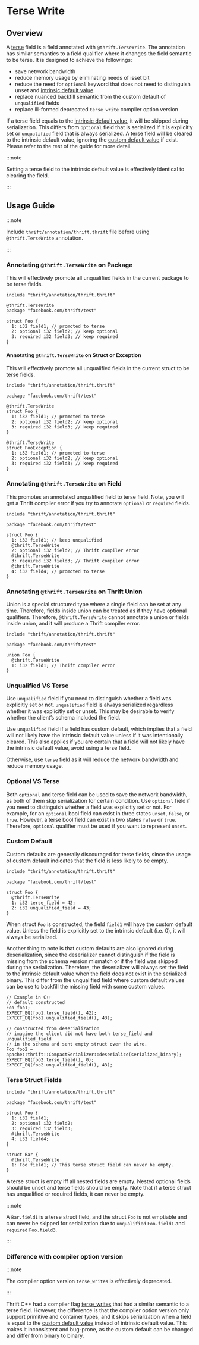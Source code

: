 # Terse Write

## Overview

A [terse](../spec/idl/field-qualifiers#fields-annotated-with-thrifttersewrite) field is a field annotated with `@thrift.TerseWrite`. The annotation has similar semantics to a field qualifier where it changes the field semantic to be terse. It is designed to achieve the followings:

* save network bandwidth
* reduce memory usage by eliminating needs of isset bit
* reduce the need for `optional` keyword that does not need to distinguish unset and [intrinsic default value](../spec/idl/#intrinsic-default-values)
* replace nuanced backfill semantic from the custom default of `unqualified` fields
* replace ill-formed deprecated `terse_write` compiler option version

If a terse field equals to the [intrinsic default value](../spec/idl/#intrinsic-default-values), it will be skipped during serialization. This differs from `optional` field that is serialized if it is explicitly set or `unqualified` field that is always serialized. A terse field will be cleared to the intrinsic default value, ignoring the [custom default value](../spec/idl/#pre-defined-value) if exist. Please refer to the rest of the guide for more detail.

:::note

Setting a terse field to the intrinsic default value is effectively identical to clearing the field.

:::

## Usage Guide

:::note

Include `thrift/annotation/thrift.thrift` file before using `@thrift.TerseWrite` annotation.

:::

### Annotating `@thrift.TerseWrite` on Package

This will effectively promote all unqualified fields in the current package to be terse fields.

```
include "thrift/annotation/thrift.thrift"

@thrift.TerseWrite
package "facebook.com/thrift/test"

struct Foo {
  1: i32 field1; // promoted to terse
  2: optional i32 field2; // keep optional
  3: required i32 field3; // keep required
}
```

#### Annotating `@thrift.TerseWrite` on Struct or Exception

This will effectively promote all unqualified fields in the current struct to be terse fields.

```
include "thrift/annotation/thrift.thrift"

package "facebook.com/thrift/test"

@thrift.TerseWrite
struct Foo {
  1: i32 field1; // promoted to terse
  2: optional i32 field2; // keep optional
  3: required i32 field3; // keep required
}

@thrift.TerseWrite
struct FooException {
  1: i32 field1; // promoted to terse
  2: optional i32 field2; // keep optional
  3: required i32 field3; // keep required
}
```

### Annotating `@thrift.TerseWrite` on Field

This promotes an annotated unqualified field to terse field. Note, you will get a Thrift compiler error if you try to annotate `optional` or `required` fields.

```
include "thrift/annotation/thrift.thrift"

package "facebook.com/thrift/test"

struct Foo {
  1: i32 field1; // keep unqualified
  @thrift.TerseWrite
  2: optional i32 field2; // Thrift compiler error
  @thrift.TerseWrite
  3: required i32 field3; // Thrift compiler error
  @thrift.TerseWrite
  4: i32 field4; // promoted to terse
}
```

### Annotating `@thrift.TerseWrite` on Thrift Union

Union is a special structured type where a single field can be set at any time. Therefore, fields inside union can be treated as if they have optional qualifiers. Therefore, `@thrift.TerseWrite` cannot annotate a union or fields inside union, and it will produce a Thrift compiler error.

```
include "thrift/annotation/thrift.thrift"

package "facebook.com/thrift/test"

union Foo {
  @thrift.TerseWrite
  1: i32 field1; // Thrift compiler error
}
```

### Unqualified VS Terse

Use `unqualified` field if you need to distinguish whether a field was explicitly set or not. `unqualified` field is always serialized regardless whether it was explicitly set or unset. This may be desirable to verify whether the client’s schema included the field.

Use `unqualified` field if a field has custom default, which implies that a field will not likely have the intrinsic default value unless if it was intentionally cleared. This also applies if you are certain that a field will not likely have the intrinsic default value, avoid using a terse field.

Otherwise, use `terse` field as it will reduce the network bandwidth and reduce memory usage.

### Optional VS Terse

Both `optional` and terse field can be used to save the network bandwidth, as both of them skip serialization for certain condition. Use `optional` field if you need to distinguish whether a field was explicitly set or not. For example, for an `optional` bool field can exist in three states `unset`, `false`, or `true`. However, a terse bool field can exist in two states `false` or `true`. Therefore, `optional` qualifier must be used if you want to represent `unset`.

### Custom Default

Custom defaults are generally discouraged for terse fields, since the usage of custom default indicates that the field is less likely to be empty.

```
include "thrift/annotation/thrift.thrift"

package "facebook.com/thrift/test"

struct Foo {
  @thrift.TerseWrite
  1: i32 terse_field = 42;
  2: i32 unqualified_field = 43;
}
```

When struct `Foo` is constructed, the field `field1` will have the custom default value. Unless the field is explicitly set to the intrinsic default (i.e. 0), it will always be serialized.

Another thing to note is that custom defaults are also ignored during deserialization, since the deserializer cannot distinguish if the field is missing from the schema version mismatch or if the field was skipped during the serialization. Therefore, the deserializer will always set the field to the intrinsic default value when the field does not exist in the serialized binary. This differ from the unqualified field where custom default values can be use to backfill the missing field with some custom values.

```
// Example in C++
// default constructed
Foo foo1;
EXPECT_EQ(foo1.terse_field(), 42);
EXPECT_EQ(foo1.unqualified_field(), 43);

// constructed from deserialization
// imagine the client did not have both terse_field and unqualified_field
// in the schema and sent empty struct over the wire.
Foo foo2 = apache::thrift::CompactSerializer::deserialize(serialized_binary);
EXPECT_EQ(foo2.terse_field(), 0);
EXPECT_EQ(foo2.unqualified_field(), 43);
```

### Terse Struct Fields

```
include "thrift/annotation/thrift.thrift"

package "facebook.com/thrift/test"

struct Foo {
  1: i32 field1;
  2: optional i32 field2;
  3: required i32 field3;
  @thrift.TerseWrite
  4: i32 field4;
}

struct Bar {
  @thrift.TerseWrite
  1: Foo field1; // This terse struct field can never be empty.
}
```

A terse struct is empty iff all nested fields are empty. Nested optional fields should be unset and terse fields should be empty. Note that if a terse struct has unqualified or required fields, it can never be empty.

:::note

A `Bar.field1` is a terse struct field, and the struct `Foo` is not emptiable and can never be skipped for serialization due to `unqualified` `Foo.field1` and `required` `Foo.field3`.

:::

### Difference with compiler option version

:::note

The compiler option version `terse_writes` is effectively deprecated.

:::

Thrift C++ had a compiler flag [terse_writes](../spec/idl/field-qualifiers#terse-writes-compiler-option) that had a similar semantic to a terse field. However, the difference is that the compiler option version only support primitive and container types, and it skips serialization when a field is equal to the [custom default value](../spec/idl/#pre-defined-value) instead of intrinsic default value. This makes it inconsistent and bug-prone, as the custom default can be changed and differ from binary to binary.
